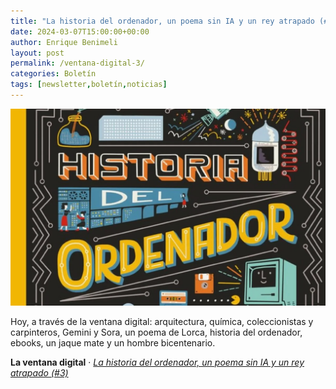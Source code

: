```yaml
---
title: "La historia del ordenador, un poema sin IA y un rey atrapado (#3)"
date: 2024-03-07T15:00:00+00:00
author: Enrique Benimeli
layout: post
permalink: /ventana-digital-3/
categories: Boletín
tags: [newsletter,boletín,noticias]
---
```


[![image](assets/images/posts/2024/03/historia_ordenador.jpg)](https://ebenimeli.substack.com/p/la-historia-del-ordenador-un-poema)

Hoy, a través de la ventana digital: arquitectura, química, coleccionistas y carpinteros, Gemini y Sora, un poema de Lorca, historia del ordenador, ebooks, un jaque mate y un hombre bicentenario.

**La ventana digital** · [*La historia del ordenador, un poema sin IA y un rey atrapado (#3)*](https://ebenimeli.substack.com/p/la-historia-del-ordenador-un-poema)